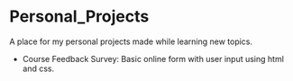 # Personal_Projects
A place for my personal projects made while learning new topics.

- Course Feedback Survey: Basic online form with user input using html and css.
